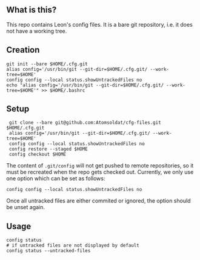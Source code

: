 ## What is this?
This repo contains Leon's config files. It is a bare git repository, i.e. it does not have a working tree.

## Creation
```
git init --bare $HOME/.cfg.git
alias config='/usr/bin/git --git-dir=$HOME/.cfg.git/ --work-tree=$HOME'
config config --local status.showUntrackedFiles no
echo "alias config='/usr/bin/git --git-dir=$HOME/.cfg.git/ --work-tree=$HOME'" >> $HOME/.bashrc
```

## Setup

```
 git clone --bare git@github.com:Atomsoldat/cfg-files.git $HOME/.cfg.git
 alias config='/usr/bin/git --git-dir=$HOME/.cfg.git/ --work-tree=$HOME'
 config config --local status.showUntrackedFiles no
 config restore --staged $HOME
 config checkout $HOME
```


The content of `.git/config` will not get pushed to remote repositories, so it must be recreated when the repo gets checked out. Currently, we only use one option which can be set as follows:

```
config config --local status.showUntrackedFiles no
```

Once all untracked files are either commited or ignored, the option should be unset again.


## Usage

```
config status
# if untracked files are not displayed by default
config status --untracked-files
```
